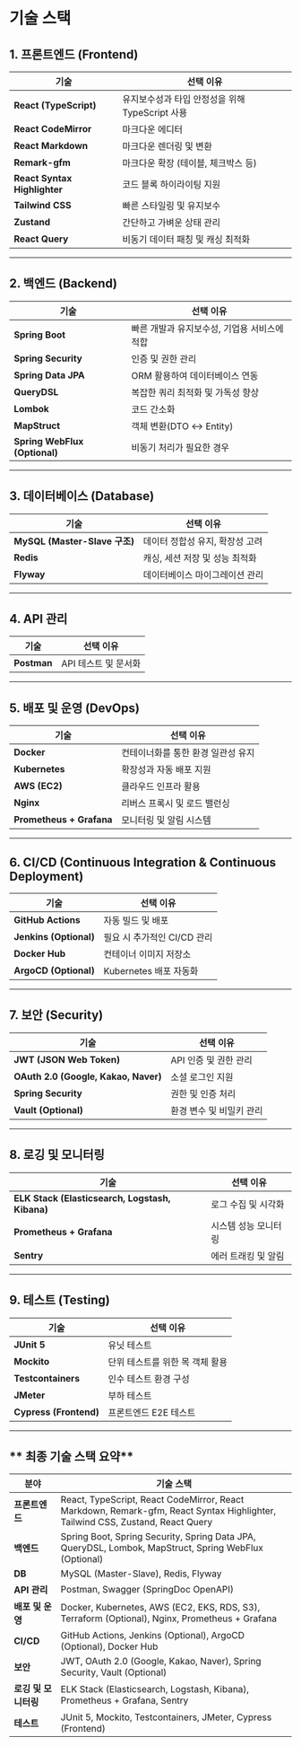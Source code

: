 # 기술 스택

## **1. 프론트엔드 (Frontend)**

| 기술                         | 선택 이유                                           |
| ---------------------------- | ---------------------------------------------------|
| **React (TypeScript)**       | 유지보수성과 타입 안정성을 위해 TypeScript 사용      |
| **React CodeMirror**         | 마크다운 에디터                                     |
| **React Markdown**           | 마크다운 렌더링 및 변환                             |
| **Remark-gfm**               | 마크다운 확장 (테이블, 체크박스 등)                  |
| **React Syntax Highlighter** | 코드 블록 하이라이팅 지원                           |
| **Tailwind CSS**             | 빠른 스타일링 및 유지보수                           |
| **Zustand**                  | 간단하고 가벼운 상태 관리                           |
| **React Query**              | 비동기 데이터 패칭 및 캐싱 최적화                   |
  ------

  ## **2. 백엔드 (Backend)**

  | 기술                          | 선택 이유                                    |
  | ----------------------------- | -------------------------------------------- |
  | **Spring Boot**               | 빠른 개발과 유지보수성, 기업용 서비스에 적합 |
  | **Spring Security**           | 인증 및 권한 관리                            |
  | **Spring Data JPA**           | ORM 활용하여 데이터베이스 연동               |
  | **QueryDSL**                  | 복잡한 쿼리 최적화 및 가독성 향상            |
  | **Lombok**                    | 코드 간소화                                  |
  | **MapStruct**                 | 객체 변환(DTO ↔ Entity)                      |
  | **Spring WebFlux (Optional)** | 비동기 처리가 필요한 경우                    |

  ------

  ## **3. 데이터베이스 (Database)**

  | 기술                          | 선택 이유                       |
  | ----------------------------- | ------------------------------- |
  | **MySQL (Master-Slave 구조)** | 데이터 정합성 유지, 확장성 고려 |
  | **Redis**                     | 캐싱, 세션 저장 및 성능 최적화  |
  | **Flyway**                    | 데이터베이스 마이그레이션 관리  |

  ------

  ## **4. API 관리**

  | 기술                            | 선택 이유            |
  | ------------------------------- | -------------------- |
  | **Postman**                     | API 테스트 및 문서화 |

  ------

  ## **5. 배포 및 운영 (DevOps)**

  | 기술                                    | 선택 이유                          |
  | --------------------------------------- | ---------------------------------- |
  | **Docker**                              | 컨테이너화를 통한 환경 일관성 유지 |
  | **Kubernetes**                          | 확장성과 자동 배포 지원            |
  | **AWS (EC2)**                           | 클라우드 인프라 활용               |
  | **Nginx**                               | 리버스 프록시 및 로드 밸런싱       |
  | **Prometheus + Grafana**                | 모니터링 및 알림 시스템            |

  ------

  ## **6. CI/CD (Continuous Integration & Continuous Deployment)**

  | 기술                     | 선택 이유                   |
  | ------------------------ | --------------------------- |
  | **GitHub Actions**       | 자동 빌드 및 배포           |
  | **Jenkins (Optional)**   | 필요 시 추가적인 CI/CD 관리 |
  | **Docker Hub**           | 컨테이너 이미지 저장소      |
  | **ArgoCD (Optional)**    | Kubernetes 배포 자동화      |

  ------

  ## **7. 보안 (Security)**

  | 기술                                 | 선택 이유                |
  | ------------------------------------ | ------------------------ |
  | **JWT (JSON Web Token)**             | API 인증 및 권한 관리    |
  | **OAuth 2.0 (Google, Kakao, Naver)** | 소셜 로그인 지원         |
  | **Spring Security**                  | 권한 및 인증 처리        |
  | **Vault (Optional)**                 | 환경 변수 및 비밀키 관리 |

  ------

  ## **8. 로깅 및 모니터링**

  | 기술                                            | 선택 이유            |
  | ----------------------------------------------- | -------------------- |
  | **ELK Stack (Elasticsearch, Logstash, Kibana)** | 로그 수집 및 시각화  |
  | **Prometheus + Grafana**                        | 시스템 성능 모니터링 |
  | **Sentry**                                      | 에러 트래킹 및 알림  |

  ------

  ## **9. 테스트 (Testing)**

  | 기술                   | 선택 이유                       |
  | ---------------------- | ------------------------------- |
  | **JUnit 5**            | 유닛 테스트                     |
  | **Mockito**            | 단위 테스트를 위한 목 객체 활용 |
  | **Testcontainers**     | 인수 테스트 환경 구성           |
  | **JMeter**             | 부하 테스트                     |
  | **Cypress (Frontend)** | 프론트엔드 E2E 테스트           |

  ------

  ## ** 최종 기술 스택 요약**

 | **분야**             | **기술 스택**                                                |
 | -------------------- | ------------------------------------------------------------ |
 | **프론트엔드**       | React, TypeScript, React CodeMirror, React Markdown, Remark-gfm, React Syntax Highlighter, Tailwind CSS, Zustand, React Query |
 | **백엔드**           | Spring Boot, Spring Security, Spring Data JPA, QueryDSL, Lombok, MapStruct, Spring WebFlux (Optional) |
 | **DB**               | MySQL (Master-Slave), Redis, Flyway                          |
 | **API 관리**         | Postman, Swagger (SpringDoc OpenAPI)                         |
 | **배포 및 운영**     | Docker, Kubernetes, AWS (EC2, EKS, RDS, S3), Terraform (Optional), Nginx, Prometheus + Grafana |
 | **CI/CD**            | GitHub Actions, Jenkins (Optional), ArgoCD (Optional), Docker Hub |
 | **보안**             | JWT, OAuth 2.0 (Google, Kakao, Naver), Spring Security, Vault (Optional) | 
 | **로깅 및 모니터링** | ELK Stack (Elasticsearch, Logstash, Kibana), Prometheus + Grafana, Sentry |
 | **테스트**           | JUnit 5, Mockito, Testcontainers, JMeter, Cypress (Frontend) |


